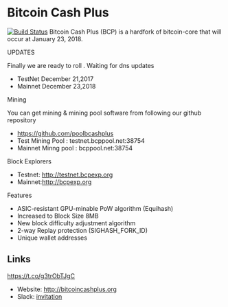 # Bitcoin Cash Plus 

[![Build Status](https://travis-ci.org/bitcoincashplus/bitcoincashplus.svg?branch=master)](https://travis-ci.org/bitcoincashplus/bitcoincashplus)
Bitcoin Cash Plus (BCP) is a hardfork of bitcoin-core that will occur at January 23, 2018. 

UPDATES

Finally  we are ready to roll . Waiting for dns updates

* TestNet December 21,2017
* Mainnet December 23,2018

Mining

You can get mining & mining pool software from following our github repository
* https://github.com/poolbcashplus
* Test Mining Pool   : testnet.bcppool.net:38754
* Mainnet Minng pool : bcppool.net:38754


Block  Explorers

* Testnet: http://testnet.bcpexp.org
* Mainnet:http://bcpexp.org 
 

Features

* ASIC-resistant GPU-minable PoW algorithm (Equihash)
* Increased to Block Size 8MB
* New block difficulty adjustment algorithm
* 2-way Replay protection (SIGHASH_FORK_ID)
* Unique wallet addresses
## Links
https://t.co/g3trObTJgC
* Website: http://bitcoincashplus.org
* Slack: [invitation](https://slackpass.io/bitcoincashplus)
